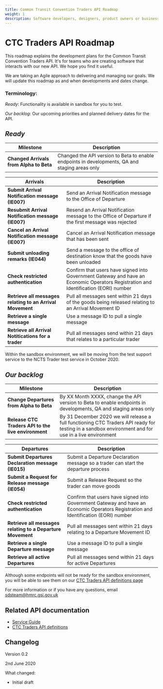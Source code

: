 ```yaml
---
title: Common Transit Convention Traders API Roadmap
weight: 1
description: Software developers, designers, product owners or business analysts - see how you can integrate your software with Common Transit Convention Traders API.
---
```


# CTC Traders API Roadmap

This roadmap explains the development plans for the Common Transit Convention Traders API. It's for teams who are creating software that interacts with our new API. We hope you find it useful. 

We are taking an Agile approach to delivering and managing our goals. We will update this roadmap as and when developments and dates change. 

### Terminology:


_Ready_: Functionality is available in sandbox for you to test.


_Our backlog_: Our upcoming priorities and planned delivery dates for the API.



## _Ready_

| **Milestone** | **Description** |
|------|-------------|
|**Changed Arrivals from Alpha to Beta** |Changed the API version to Beta to enable endpoints in developments, QA and staging areas only|


| **Arrivals** | **Description** |
|------|-------------|
|**Submit Arrival Notification message (IE007)** |Send an Arrival Notification message to the Office of Departure|
|**Resubmit Arrival Notification message (IE007)**|Resend an Arrival Notification message to the Office of Departure if the first message was rejected|
|**Cancel an Arrival Notification message (IE007)**|Cancel an Arrival Notification message that has been sent|
|**Submit unloading remarks (IE044)** |Send a message to the office of destination know that the goods have been unloaded|
|**Check restricted authentication**|Confirm that users have signed into Government Gateway and have an Economic Operators Registration and Identification (EORI) number|
|**Retrieve all messages relating to an Arrival Movement**|Pull all messages sent within 21 days of the goods being released relating to an Arrival Movement ID|
|**Retrieve a single message** |Use a message ID to pull a single message|
|**Retrieve all Arrival Notitications for a trader**|Pull all messages send within 21 days that relates to a particular trader|  



Within the sandbox environment, we will be moving from the test support service to the NCTS Trader test service in October 2020.


## _Our backlog_

| **Milestone** | **Description** |
|------|-------------|
|**Change Departures from Alpha to Beta** |By XX Month XXXX, change the API version to Beta to enable endpoints in developments, QA and staging areas only|
|**Release CTC Traders API to the live environment**| By 31 December 2020 we will release a full functioning CTC Traders API ready for testing in a sandbox environment and for use in a live environment|


|**Departures**|**Description**|
|----|-----------|
|**Submit Departures Declaration message (IE015)** |Submit a Departure Declaration message so a trader can start the departure process|
|**Submit a Request for Release message (IE054)**|Submit a Release Request so the trader can move goods|
|**Check restricted authentication**|Confirm that users have signed into Government Gateway and have an Economic Operators Registration and Identification (EORI) number|
|**Retrieve all messages relating to a Departure Movement**|Pull all messages sent within 21 days relating to a Departure Movement ID |
|**Retrieve a single Departure message** |Use a message ID to pull a single message|
|**Retrieve all active Departures**|Pull all messages send within 21 days for active Departures|  

Although some endpoints will not be ready for the sandbox environment, you will be able to see them on our [CTC Traders API definitions page](https://developer.service.hmrc.gov.uk/api-documentation/docs/api/service/common-transit-convention-traders/1.0)

 

For more information or if you have any questions, email ​sdsteam@hmrc.gsi.gov.uk

## Related API documentation
<!--- Section owner: MTD Programme --->

  * [Service Guide](https://developer.tax.service.gov.uk/guides/common-transit-convention-traders-service-guide/)
  * [CTC Traders API definitions](https://developer.service.hmrc.gov.uk/api-documentation/docs/api/service/common-transit-convention-traders/1.0)

## Changelog
<!--- Section owner: MTD Programme --->

Version 0.2

2nd June 2020

What changed:

* Initial draft
